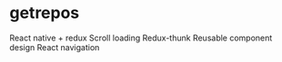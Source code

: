 # getrepos

React native + redux 
Scroll loading
Redux-thunk
Reusable component design
React navigation
